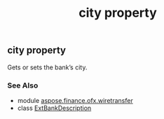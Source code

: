 ﻿---
title: city property
second_title: Aspose.Finance for Python via .NET API References
description: 
type: docs
weight: 70
url: /python-net/aspose.finance.ofx.wiretransfer/extbankdescription/city/
is_root: false
---

## city property


Gets or sets the bank’s city.

### See Also
* module [aspose.finance.ofx.wiretransfer](../../)
* class [ExtBankDescription](/finance/python-net/aspose.finance.ofx.wiretransfer/extbankdescription)
